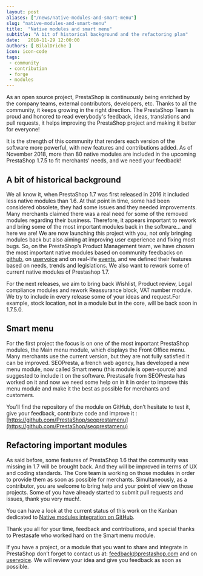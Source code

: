 ```yaml
---
layout: post
aliases: ["/news/native-modules-and-smart-menu"]
slug: "native-modules-and-smart-menu"
title:  "Native modules and smart menu"
subtitle: "A bit of historical background and the refactoring plan"
date:   2018-11-29 12:00:00
authors: [ BilalDriche ]
icon: icon-code
tags:
 - community
 - contribution
 - forge
 - modules
---
```


As an open source project, PrestaShop is continuously being enriched by the company teams, external contributors, developers, etc. Thanks to all the community, it keeps growing in the right direction. The PrestaShop Team is proud and honored to read everybody's feedback, ideas, translations and pull requests, it helps improving the PrestaShop project and making it better for everyone!

It is the strength of this community that renders each version of the software more powerful, with new features and contributions added. As of November 2018, more than 80 native modules are included in the upcoming PrestaShop 1.7.5 to fit merchants' needs, and we need your feedback!


## A bit of historical background

We all know it, when PrestaShop 1.7 was first released in 2016 it included less native modules than 1.6. At that point in time, some had been considered obsolete, they had some issues and they needed improvements. Many merchants claimed there was a real need for some of the removed modules regarding their business. Therefore, it appears important to rework and bring some of the most important modules back in the software… and here we are!
We are now launching this project with you, not only bringing modules back but also aiming at improving user experience and fixing most bugs. 
So, on the PrestaShop’s Product Management team, we have chosen the most important native modules based on community feedbacks on [github](https://github.com/PrestaShop/PrestaShop), on [uservoice](http://feedback.prestashop.com/forums/387864-prestashop-1-7-x) and on real-life [events](https://www.prestashop.com/en/events), and we defined their features based on needs, trends and legislations.
We also want to rework some of current native modules of Prestashop 1.7.
 
For the next releases, we aim to bring back Wishlist, Product review, Legal compliance modules and rework Reassurance block, VAT number module. We try to include in every release some of your ideas and request.For example, stock location, not in a module but in the core, will be back soon in 1.7.5.0.


## Smart menu

For the first project the focus is on one of the most important PrestaShop modules, the Main menu module, which displays the Front Office menu. Many merchants use the current version, but they are not fully satisfied it can be improved.
SEOPresta, a french web agency, has developed a new menu module, now called Smart menu (this module is open-source) and suggested to include it on the software. Prestasafe from SEOPresta has worked on it and now we need some help on in it in order to improve this menu module and make it the best as possible for merchants and customers.

You’ll find the repository of the module on GitHub, don’t hesitate to test it, give your feedback, contribute code and improve it : [https://github.com/PrestaShop/seoprestamenu](https://github.com/PrestaShop/seoprestamenu)


## Refactoring important modules

As said before, some features of PrestaShop 1.6 that the community was missing in 1.7 will be brought back. And they will be improved in terms of UX and coding standards.
The Core team is working on those modules in order to provide them as soon as possible for merchants. Simultaneously, as a contributor, you are welcome to bring help and your point of view on those projects. Some of you have already started to submit pull requests and issues, thank you very much!.

You can have a look at the current status of this work on the Kanban dedicated to [Native modules integration on GitHub](https://github.com/PrestaShop/PrestaShop/projects/5 ).

Thank you all for your time, feedback and contributions, and special thanks to Prestasafe who worked hard on the Smart menu module.

If you have a project, or a module that you want to share and integrate in PrestaShop don’t forget to contact us at: feedback@prestashop.com and on [uservoice](http://feedback.prestashop.com/forums/387864-prestashop-1-7-x).
We will review your idea and give you feedback as soon as possible.  

